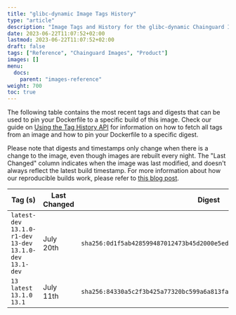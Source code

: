 ```yaml
---
title: "glibc-dynamic Image Tags History"
type: "article"
description: "Image Tags and History for the glibc-dynamic Chainguard Image"
date: 2023-06-22T11:07:52+02:00
lastmod: 2023-06-22T11:07:52+02:00
draft: false
tags: ["Reference", "Chainguard Images", "Product"]
images: []
menu:
  docs:
    parent: "images-reference"
weight: 700
toc: true
---
```


The following table contains the most recent tags and digests that can be used to pin your Dockerfile to a specific build of this image. Check our guide on [Using the Tag History API](/chainguard/chainguard-images/using-the-tag-history-api/) for information on how to fetch all tags from an image and how to pin your Dockerfile to a specific digest.

Please note that digests and timestamps only change when there is a change to the image, even though images are rebuilt every night. The "Last Changed" column indicates when the image was last modified, and doesn't always reflect the latest build timestamp. For more information about how our reproducible builds work, please refer to [this blog post](https://www.chainguard.dev/unchained/reproducing-chainguards-reproducible-image-builds).

| Tag (s)                                                        | Last Changed | Digest                                                                    |
|----------------------------------------------------------------|--------------|---------------------------------------------------------------------------|
|  `latest-dev` `13.1.0-r1-dev` `13-dev` `13.1.0-dev` `13.1-dev` | July 20th    | `sha256:0d1f5ab428599487012473b45d2000e5edc765f21b6316a26057a43bf3d18d33` |
|  `13` `latest` `13.1.0` `13.1`                                 | July 11th    | `sha256:84330a5c2f3b425a77320bc599a6a813fa986aab9b6a0fd7f58d753d6fe2143e` |

